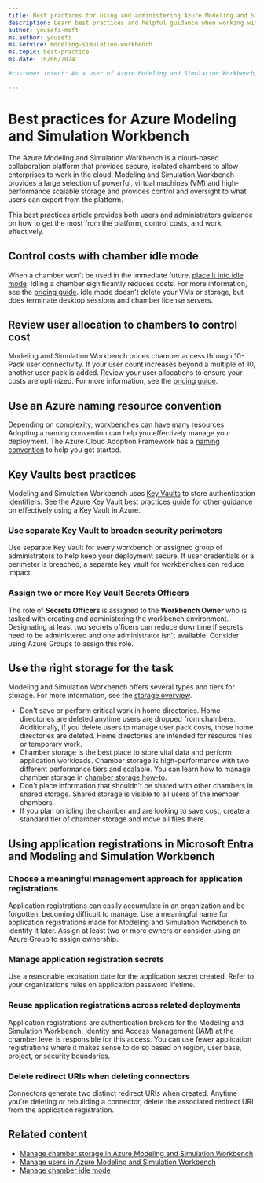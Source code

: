 ```yaml
---
title: Best practices for using and administering Azure Modeling and Simulation Workbench
description: Learn best practices and helpful guidance when working with Azure Modeling and Simulation Workbench.
author: yousefi-msft
ms.author: yousefi
ms.service: modeling-simulation-workbench
ms.topic: best-practice
ms.date: 10/06/2024

#customer intent: As a user of Azure Modeling and Simulation Workbench, I want to learn best practices so that I can efficiently and effectively use and administer.

---
```


# Best practices for Azure Modeling and Simulation Workbench

The Azure Modeling and Simulation Workbench is a cloud-based collaboration platform that provides secure, isolated chambers to allow enterprises to work in the cloud. Modeling and Simulation Workbench provides a large selection of powerful, virtual machines (VM) and high-performance scalable storage and provides control and oversight to what users can export from the platform.

This best practices article provides both users and administrators guidance on how to get the most from the platform, control costs, and work effectively.

## Control costs with chamber idle mode

When a chamber won't be used in the immediate future, [place it into idle mode](./how-to-guide-chamber-idle.md). Idling a chamber significantly reduces costs. For more information, see the [pricing guide](https://azure.microsoft.com/pricing/details/modeling-and-simulation-workbench/#pricing). Idle mode doesn't delete your VMs or storage, but does terminate desktop sessions and chamber license servers.

## Review user allocation to chambers to control cost

Modeling and Simulation Workbench prices chamber access through 10-Pack user connectivity. If your user count increases beyond a multiple of 10, another user pack is added. Review your user allocations to ensure your costs are optimized. For more information, see the [pricing guide](https://azure.microsoft.com/pricing/details/modeling-and-simulation-workbench/#pricing).

## Use an Azure naming resource convention

Depending on complexity, workbenches can have many resources. Adopting a naming convention can help you effectively manage your deployment. The Azure Cloud Adoption Framework has a [naming convention](/azure/cloud-adoption-framework/ready/azure-best-practices/resource-naming) to help you get started.

## Key Vaults best practices

Modeling and Simulation Workbench uses [Key Vaults](/azure/key-vault/general/basic-concepts) to store authentication identifiers. See the [Azure Key Vault best practices guide](/azure/key-vault/general/best-practices) for other guidance on effectively using a Key Vault in Azure.

### Use separate Key Vault to broaden security perimeters

Use separate Key Vault for every workbench or assigned group of administrators to help keep your deployment secure. If user credentials or a perimeter is breached, a separate key vault for workbenches can reduce impact.

### Assign two or more Key Vault Secrets Officers

The role of **Secrets Officers** is assigned to the **Workbench Owner** who is tasked with creating and administering the workbench environment. Designating at least two secrets officers can reduce downtime if secrets need to be administered and one administrator isn't available. Consider using Azure Groups to assign this role.

## Use the right storage for the task

Modeling and Simulation Workbench offers several types and tiers for storage. For more information, see the [storage overview](./concept-storage.md).

* Don't save or perform critical work in home directories. Home directories are deleted anytime users are dropped from chambers. Additionally, if you delete users to manage user pack costs, those home directories are deleted. Home directories are intended for resource files or temporary work.
* Chamber storage is the best place to store vital data and perform application workloads. Chamber storage is high-performance with two different performance tiers and scalable. You can learn how to manage chamber storage in [chamber storage how-to](./how-to-guide-manage-chamber-storage.md).
* Don't place information that shouldn't be shared with other chambers in shared storage. Shared storage is visible to all users of the member chambers.
* If you plan on idling the chamber and are looking to save cost, create a standard tier of chamber storage and move all files there.

## Using application registrations in Microsoft Entra and Modeling and Simulation Workbench

### Choose a meaningful management approach for application registrations

Application registrations can easily accumulate in an organization and be forgotten, becoming difficult to manage. Use a meaningful name for application registrations made for Modeling and Simulation Workbench to identify it later. Assign at least two or more owners or consider using an Azure Group to assign ownership.

### Manage application registration secrets

Use a reasonable expiration date for the application secret created. Refer to your organizations rules on application password lifetime.

### Reuse application registrations across related deployments

Application registrations are authentication brokers for the Modeling and Simulation Workbench. Identity and Access Management (IAM) at the chamber level is responsible for this access. You can use fewer application registrations where it makes sense to do so based on region, user base, project, or security boundaries.

### Delete redirect URIs when deleting connectors

Connectors generate two distinct redirect URIs when created. Anytime you're deleting or rebuilding a connector, delete the associated redirect URI from the application registration.

## Related content

* [Manage chamber storage in Azure Modeling and Simulation Workbench](how-to-guide-manage-chamber-storage.md)
* [Manage users in Azure Modeling and Simulation Workbench](how-to-guide-manage-users.md)
* [Manage chamber idle mode](how-to-guide-chamber-idle.md)
